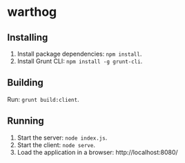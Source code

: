 warthog
=======

Installing
----------

  1.  Install package dependencies: `npm install`.
  2.  Install Grunt CLI: `npm install -g grunt-cli`.

Building
--------

Run: `grunt build:client`.

Running
-------

  1.  Start the server: `node index.js`.
  2.  Start the client: `node serve`.
  3.  Load the application in a browser: http://localhost:8080/
